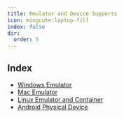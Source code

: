 ```yaml
---
title: Emulator and Device Supports
icon: mingcute:laptop-fill
index: false
dir:
  order: 5
---
```


## Index

- [Windows Emulator](./windows.md)
- [Mac Emulator](./macos.md)
- [Linux Emulator and Container](./linux.md)
- [Android Physical Device](./android.md)
